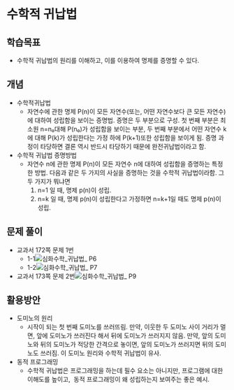 # **수학적 귀납법**

## **학습목표**
- 수학적 귀납법의 원리를 이해하고, 이를 이용하여 명제를 증명할 수 있다.

## **개념**
- 수학적귀납법
  - 자연수에 관한 명제 P(n)이 모든 자연수(또는, 어떤 자연수보다 큰 모든 자연수)에 대하여 성립함을 보이는 증명법. 증명은 두 부분으로 구성. 첫 번째 부분은 최소원 n=n₀대해 P(n₀)가 성립함을 보이는 부분, 두 번째 부분에서 어떤 자연수 k에 대해 P(k)가 성립한다는 가정 하에 P(k+1)또한 성립함을 보이게 됨. 증명 과정이 타당하면 결론 역시 반드시 타당하기 때문에 완전귀납법이라고 함.
- 수학적 귀납법 증명방법
  - 자연수 n에 관한 명제 P(n)이 모든 자연수 n에 대하여 성립함을 증명하는 특정한 방법. 다음과 같은 두 가지의 사실을 증명하는 것을 수학적 귀납법이라함. 그 두 가지가 뭐냐면
    1. n=1 일 때, 명제 p(n)이 성립.
    2. n=k 일 때, 명제 p(n)이 성립한다고 가정하면 n=k+1일 때도 명제 p(n)이 성립.

## **문제 풀이** 
- 교과서 172쪽 문제 1번
  - 1-1![심화수학_귀납법_ P6](https://user-images.githubusercontent.com/101883868/160262589-0511241a-abbd-4d74-bc06-471125b05095.png)
  - 1-2![심화수학_귀납법_ P7](https://user-images.githubusercontent.com/101883868/160262596-f2ed3631-bb1a-4ffe-9307-221e1ed2f08a.png)
- 교과서 173쪽 문제 2번![심화수학_귀납법_ P9](https://user-images.githubusercontent.com/101883868/160262598-ad608145-b269-43ee-97a5-47cc1b1f6397.png)

## **활용방안**
- 도미노의 원리
  - 시작이 되는 첫 번째 도미노를 쓰러뜨림. 만약, 이웃한 두 도미노 사이 거리가 멀면, 앞에 도미노가 쓰러진다 해서 뒤에 도미노가 쓰러지지 않음. 만약, 앞의 도미노와 뒤의 도미노가 적당한 간격으로 놓이면, 앞의 도미노가 쓰러지면 뒤의 도미노도 쓰러짐. 이 도미노 원리와 수학적 귀납법이 유사.
- 동적 프로그래밍
  - 수학적 귀납법은 프로그래밍을 하는데 필수 요소는 아니지만, 프로그램에 대한 이해도를 높이고,  동적 프로그래밍이 왜 성립하는지 보여주는 좋은 예시.
